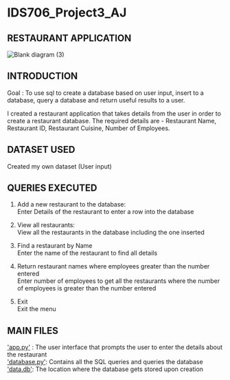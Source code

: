 # IDS706_Project3_AJ

## RESTAURANT APPLICATION

![Blank diagram (3)](https://user-images.githubusercontent.com/67281453/200224707-557506e7-f984-4eca-91e2-3be629d103b3.png)

## INTRODUCTION

Goal : To use sql to create a database based on user input, insert to a database, query a database and return useful results to a user.

I created a restaurant application that takes details from the user in order to create a restaurant database. The required details are - Restaurant Name, Restaurant ID, Restaurant Cuisine, Number of Employees.

## DATASET USED
Created my own dataset (User input)


## QUERIES EXECUTED

1) Add a new restaurant to the database:\
Enter Details of the restaurant to enter a row into the database

2) View all restaurants:\
View all the restaurants in the database including the one inserted

3) Find a restaurant by Name\
Enter the name of the restaurant to find all details

4) Return restaurant names where employees greater than the number entered\
Enter number of employees to get all the restaurants where the number of employees is greater than the number entered

5) Exit\
Exit the menu

## MAIN FILES

['app.py'](https://github.com/nogibjj/IDS706_Project3_AJ/blob/main/Project_Files/Restaurant_app/app.py) : The user interface that prompts the user to enter the details about the restaurant\
['database.py'](https://github.com/nogibjj/IDS706_Project3_AJ/blob/main/Project_Files/Restaurant_app/database.py): Contains all the SQL queries and queries the database\
['data.db'](https://github.com/nogibjj/IDS706_Project3_AJ/blob/main/Project_Files/Restaurant_app/app.py): The location where the database gets stored upon creation



